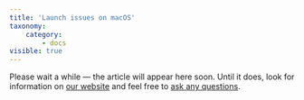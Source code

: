 ```yaml
---
title: 'Launch issues on macOS'
taxonomy:
    category:
        - docs
visible: true
---
```


Please wait a while — the article will appear here soon. Until it does, look for information on [our website](https://adguard-vpn.com/en/welcome.html) and feel free to [ask any questions](https://adguard.com/en/support.html). 